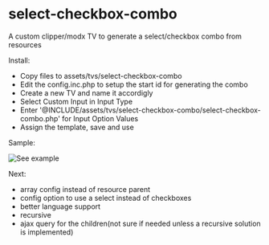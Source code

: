 select-checkbox-combo
=====================

A custom clipper/modx TV to generate a select/checkbox combo from resources


Install:
- Copy files to assets/tvs/select-checkbox-combo
- Edit the config.inc.php to setup the start id for generating the combo
- Create a new TV and name it accordigly
- Select Custom Input in Input Type
- Enter '@INCLUDE/assets/tvs/select-checkbox-combo/select-checkbox-combo.php' for Input Option Values
- Assign the template, save and use

Sample:

![See example](https://raw.github.com/Cipa/select-checkbox-combo/master/assets/tvs/select-checkbox-combo/sample.png)


Next:
- array config instead of resource parent
- config option to use a select instead of checkboxes
- better language support
- recursive
- ajax query for the children(not sure if needed unless a recursive solution is implemented)
